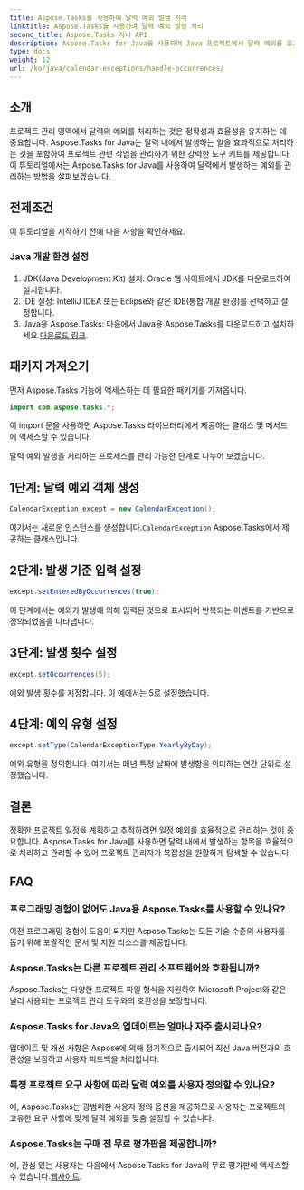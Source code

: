 ```yaml
---
title: Aspose.Tasks를 사용하여 달력 예외 발생 처리
linktitle: Aspose.Tasks를 사용하여 달력 예외 발생 처리
second_title: Aspose.Tasks 자바 API
description: Aspose.Tasks for Java를 사용하여 Java 프로젝트에서 달력 예외를 효과적으로 처리하는 방법을 알아보세요. 지금 프로젝트 관리 프로세스를 간소화하세요.
type: docs
weight: 12
url: /ko/java/calendar-exceptions/handle-occurrences/
---
```

## 소개
프로젝트 관리 영역에서 달력의 예외를 처리하는 것은 정확성과 효율성을 유지하는 데 중요합니다. Aspose.Tasks for Java는 달력 내에서 발생하는 일을 효과적으로 처리하는 것을 포함하여 프로젝트 관련 작업을 관리하기 위한 강력한 도구 키트를 제공합니다. 이 튜토리얼에서는 Aspose.Tasks for Java를 사용하여 달력에서 발생하는 예외를 관리하는 방법을 살펴보겠습니다.
## 전제조건
이 튜토리얼을 시작하기 전에 다음 사항을 확인하세요.
### Java 개발 환경 설정
1. JDK(Java Development Kit) 설치: Oracle 웹 사이트에서 JDK를 다운로드하여 설치합니다.
2. IDE 설정: IntelliJ IDEA 또는 Eclipse와 같은 IDE(통합 개발 환경)를 선택하고 설정합니다.
3.  Java용 Aspose.Tasks: 다음에서 Java용 Aspose.Tasks를 다운로드하고 설치하세요.[다운로드 링크](https://releases.aspose.com/tasks/java/).

## 패키지 가져오기
먼저 Aspose.Tasks 기능에 액세스하는 데 필요한 패키지를 가져옵니다.

```java
import com.aspose.tasks.*;
```
이 import 문을 사용하면 Aspose.Tasks 라이브러리에서 제공하는 클래스 및 메서드에 액세스할 수 있습니다.

달력 예외 발생을 처리하는 프로세스를 관리 가능한 단계로 나누어 보겠습니다.
## 1단계: 달력 예외 객체 생성
```java
CalendarException except = new CalendarException();
```
 여기서는 새로운 인스턴스를 생성합니다.`CalendarException` Aspose.Tasks에서 제공하는 클래스입니다.
## 2단계: 발생 기준 입력 설정
```java
except.setEnteredByOccurrences(true);
```
이 단계에서는 예외가 발생에 의해 입력된 것으로 표시되어 반복되는 이벤트를 기반으로 정의되었음을 나타냅니다.
## 3단계: 발생 횟수 설정
```java
except.setOccurrences(5);
```
예외 발생 횟수를 지정합니다. 이 예에서는 5로 설정했습니다.
## 4단계: 예외 유형 설정
```java
except.setType(CalendarExceptionType.YearlyByDay);
```
예외 유형을 정의합니다. 여기서는 매년 특정 날짜에 발생함을 의미하는 연간 단위로 설정했습니다.

## 결론
정확한 프로젝트 일정을 계획하고 추적하려면 일정 예외를 효율적으로 관리하는 것이 중요합니다. Aspose.Tasks for Java를 사용하면 달력 내에서 발생하는 항목을 효율적으로 처리하고 관리할 수 있어 프로젝트 관리자가 복잡성을 원활하게 탐색할 수 있습니다.
## FAQ
### 프로그래밍 경험이 없어도 Java용 Aspose.Tasks를 사용할 수 있나요?
이전 프로그래밍 경험이 도움이 되지만 Aspose.Tasks는 모든 기술 수준의 사용자를 돕기 위해 포괄적인 문서 및 지원 리소스를 제공합니다.
### Aspose.Tasks는 다른 프로젝트 관리 소프트웨어와 호환됩니까?
Aspose.Tasks는 다양한 프로젝트 파일 형식을 지원하여 Microsoft Project와 같은 널리 사용되는 프로젝트 관리 도구와의 호환성을 보장합니다.
### Aspose.Tasks for Java의 업데이트는 얼마나 자주 출시되나요?
업데이트 및 개선 사항은 Aspose에 의해 정기적으로 출시되어 최신 Java 버전과의 호환성을 보장하고 사용자 피드백을 처리합니다.
### 특정 프로젝트 요구 사항에 따라 달력 예외를 사용자 정의할 수 있나요?
예, Aspose.Tasks는 광범위한 사용자 정의 옵션을 제공하므로 사용자는 프로젝트의 고유한 요구 사항에 맞게 달력 예외를 맞춤 설정할 수 있습니다.
### Aspose.Tasks는 구매 전 무료 평가판을 제공합니까?
 예, 관심 있는 사용자는 다음에서 Aspose.Tasks for Java의 무료 평가판에 액세스할 수 있습니다.[웹사이트](https://releases.aspose.com/).